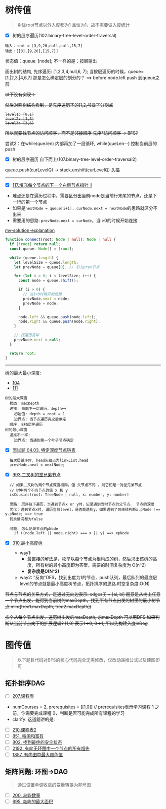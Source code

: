 # 树传值

> 树除root节点以外入度都为1 且恒为1，故不需要做入度统计

- [x] 树的层序遍历(102.binary-tree-level-order-traversal)

```
输入：root = [3,9,20,null,null,15,7]
输出：[[3],[9,20],[15,7]]
```

状态值：queue: [node];
不一样的是：按层输出

画出树的结构, 先序遍历: [1,2,3,4,null,6, 7];
当按层遍历的时候，queue= [1,|2,3,|4,6,7]
那是怎么确定层的划分的？
==> before node.left push 到queue之前

<del>
以下没有实现：

然后对照树结构看到，是先序遍历下的[1,2,4]做了分割点

```
level1: [0,1)
level2: [1,3)
level3: [3,6)
```

所以就要找节点的访问顺序，而不是邻接顺序
先序\*访问顺序 -> BFS?

</del>

尝试2：在while(que.len) 内部再加了一层循环, while(queLen--) 控制当前层的push

- [x] 树的层序遍历 自下而上(107.binary-tree-level-order-traversal2)

queue.push(curLevelQ) -> stack.unshift(curLevelQ) 头插

---

- [x] [117.填充每个节点的下一个右侧节点指针 II](https://leetcode.com/problems/populating-next-right-pointers-in-each-node-ii/description/)

- 难点还是在遍历过程中，需要区分出当前node是当前行末尾的节点，还是下一行的第一个节点
- 如果是`nextNode = queue[i+1]. curNode.next = nextNode`的思路就区分不出来
- 需要用的思路: `prevNode.next = curNode`。当i>0的时候开始连接

[my-solution-explanation](https://leetcode.com/problems/populating-next-right-pointers-in-each-node-ii/solutions/4017401/simple-answer-to-easy-understand/)

```ts
function connect(root: Node | null): Node | null {
  if (!root) return null;
  const queue: Node[] = [root];

  while (queue.length) {
    let levelSize = queue.length;
    let prevNode = queue[0]; // 引入prev节点

    for (let i = 0; i < levelSize; i++) {
      const node = queue.shift();

      if (i > 0) {
        // 当i>0时候开始连接
        prevNode.next = node;
        prevNode = node;
      }

      node.left && queue.push(node.left);
      node.right && queue.push(node.right);
    }

    // 行遍历完毕
    prevNode.next = null;
  }

  return root;
}
```

---

树的最大最小深度:

- [104](https://leetcode.cn/problems/maximum-depth-of-binary-tree/)
- [111](https://leetcode.cn/problems/minimum-depth-of-binary-tree/)

```
树的最大深度
  状态: maxDepth
  递推: 每向下一层遍历，depth++
    初始值: depth = root = 1
    边界点: 当节点遍历完之后确定
  顺序: BFS层序遍历
树的最小深度
  递推不一样:
    边界点: 当遇到第一个叶子节点确定
```

- [x] [面试题 04.03. 特定深度节点链表](https://leetcode.cn/problems/list-of-depth-lcci/)

```
  每次层循环时, head头结点为linkList.head
  prevNode.next = nextNode;
```

- [x] [993.二叉树的堂兄弟节点](../993.cousins-in-binary-tree/index.ts)

```
  // 如果二叉树的两个节点深度相同，但 父节点不同 ，则它们是一对堂兄弟节点
  // 树中两个不同节点的值 x 和 y
  isCousins(root: TreeNode | null, x: number, y: number)

  思路: 层序往下遍历，当遇到节点x or y时，记录遇到当时节点的父节点， 节点的深度
  优化：遇到节点x时, 遍历当前level，是否能遇到y，如果遇到了则继续判断x.pNode !== y.pNode; ==> true
  其余情况都为false

  问题: 怎么记录节点的pNode
    if ((node.left || node.right) === x || y) ==> xpNode
```

- [x] [310.最小高度树](https://leetcode.cn/problems/minimum-height-trees/)

  - way1:
    - 最直接的解法是，枚举以每个节点为根构成的树，然后求出该树的高度，所有树的最小高度即为答案，需要的时间复杂度为 O(n^2)
    - **复杂度是O(N^2)**
  - way2: "反向"DFS，找到出度为1的节点，push队列，最后队列的最底层level的节点就是最小高度树节点，拓扑排序的思路.时空复杂度:O(N)

<del>
  
 节点与节点的关系方式，是通过无向边表示: edges[i] = [ai, bi]
 题意是从树上任意一个节点出发，能得到当前树的maxDepth，找到所有节点出发的树里的最小树节点 min([tree1.maxDepth, tree2.maxDepth])

挨个从每个节点出发，遍历树出发的maxDepth, 求maxDepth 可以用DFS
如果判断从当前节点向下的扩展逻辑? [1,0] 表示1->0, 0->1, 所以先构建入度inDeg

</del>

# 图传值

> 以下题目代码对BFS的核心代码完全无需修改，仅改动递推公式以及建图即可

## 拓扑排序DAG

- [ ] [207.课程表](https://leetcode.cn/problems/course-schedule/)
- numCourses = 2, prerequisites = [[1,0]] // prerequisites表示学习课程 1 之前，你需要完成课程 0，判断是否可能完成所有课程的学习
- clarify: 这道题讲的是:

- [ ] [210.课程表2](https://leetcode.cn/problems/course-schedule-ii/)
- [ ] [851. 喧闹和富有](https://leetcode.cn/problems/loud-and-rich/)
- [ ] [802. 找到最终的安全状态](https://leetcode.cn/problems/find-eventual-safe-states/)
- [ ] [2192. 有向无环图中一个节点的所有祖先](https://leetcode.cn/problems/all-ancestors-of-a-node-in-a-directed-acyclic-graph/)
- [ ] [1857. 有向图中最大颜色值](https://leetcode.cn/problems/largest-color-value-in-a-directed-graph/)

## 矩阵问题: 环图->DAG

> 通过设置单调收敛的变量转换为非环图

- [ ] [200. 岛屿数量](https://leetcode.cn/problems/number-of-islands/)
- [ ] [695. 岛屿的最大面积](https://leetcode.cn/problems/max-area-of-island/)
